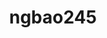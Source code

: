 ---
title: ngbao245
github: https://github.com/ngbao245
mode: dark
transition: 1s
score: 86.9
archetype:
- Code
- Little Bit of Everything
---
